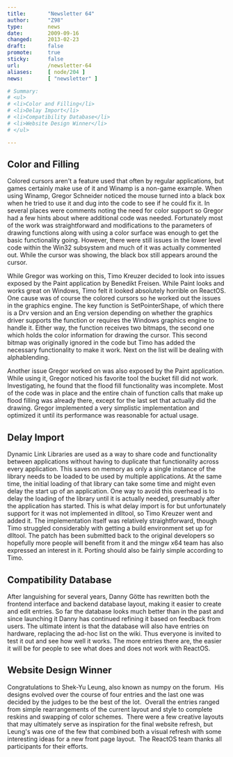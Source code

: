 ```yaml
---
title:       "Newsletter 64"
author:      "Z98"
type:        news
date:        2009-09-16
changed:     2013-02-23
draft:       false
promote:     true
sticky:      false
url:         /newsletter-64
aliases:     [ node/204 ]
news:        [ "newsletter" ]

# Summary:
# <ul>
# <li>Color and Filling</li>
# <li>Delay Import</li>
# <li>Compatibility Database</li>
# <li>Website Design Winner</li>
# </ul>

---
```

<h2>Color and Filling</h2>
<p>Colored cursors aren't a feature used that often by regular applications, but games certainly make use of it and Winamp is a non-game example.  When using Winamp, Gregor Schneider noticed the mouse turned into a black box when he tried to use it and dug into the code to see if he could fix it.  In several places were comments noting the need for color support so Gregor had a few hints about where additional code was needed.  Fortunately most of the work was straightforward and modifications to the parameters of drawing functions along with using a color surface was enough to get the basic functionality going.  However, there were still issues in the lower level code within the Win32 subsystem and much of it was actually commented out.  While the cursor was showing, the black box still appears around the cursor.</p>
<p>While Gregor was working on this, Timo Kreuzer decided to look into issues exposed by the Paint application by Benedikt Freisen.  While Paint looks and works great on Windows, Timo felt it looked absolutely horrible on ReactOS.  One cause was of course the colored cursors so he worked out the issues in the graphics engine.  The key function is SetPointerShape, of which there is a Drv version and an Eng version depending on whether the graphics driver supports the function or requires the Windows graphics engine to handle it.  Either way, the function receives two bitmaps, the second one which holds the color information for drawing the cursor.  This second bitmap was originally ignored in the code but Timo has added the necessary functionality to make it work.  Next on the list will be dealing with alphablending.</p>
<p>Another issue Gregor worked on was also exposed by the Paint application.  While using it, Gregor noticed his favorite tool the bucket fill did not work.  Investigating, he found that the flood fill functionality was incomplete.  Most of the code was in place and the entire chain of function calls that make up flood filling was already there, except for the last set that actually did the drawing.  Gregor implemented a very simplistic implementation and optimized it until its performance was reasonable for actual usage.</p>
<h2>Delay Import</h2>
<p>Dynamic Link Libraries are used as a way to share code and functionality between applications without having to duplicate that functionality across every application.  This saves on memory as only a single instance of the library needs to be loaded to be used by multiple applications.  At the same time, the initial loading of that library can take some time and might even delay the start up of an application.  One way to avoid this overhead is to delay the loading of the library until it is actually needed, presumably after the application has started.  This is what delay import is for but unfortunately support for it was not implemented in dlltool, so Timo Kreuzer went and added it.  The implementation itself was relatively straightforward, though Timo struggled considerably with getting a build environment set up for dlltool.  The patch has been submitted back to the original developers so hopefully more people will benefit from it and the mingw x64 team has also expressed an interest in it.  Porting should also be fairly simple according to Timo.</p>
<h2>Compatibility Database</h2>
<p>After languishing for several years, Danny G&ouml;tte has rewritten both the frontend interface and backend database layout, making it easier to create and edit entries.  So far the database looks much better than in the past and since launching it Danny has continued refining it based on feedback from users.  The ultimate intent is that the database will also have entries on hardware, replacing the ad-hoc list on the wiki.  Thus everyone is invited to test it out and see how well it works.  The more entries there are, the easier it will be for people to see what does and does not work with ReactOS.</p>
<h2>Website Design Winner</h2>
<p>Congratulations to Shek-Yu Leung, also known as numpy on the forum.&nbsp; His designs evolved over the course of four entries and the last one was decided by the judges to be the best of the lot.&nbsp; Overall the entries ranged from simple rearrangements of the current layout and style to complete reskins and swapping of color schemes.&nbsp; There were a few creative layouts that may ultimately serve as inspiration for the final website refresh, but Leung's was one of the few that combined both a visual refresh with some interesting ideas for a new front page layout.&nbsp; The ReactOS team thanks all participants for their efforts.</p>
<p>&nbsp;</p>
